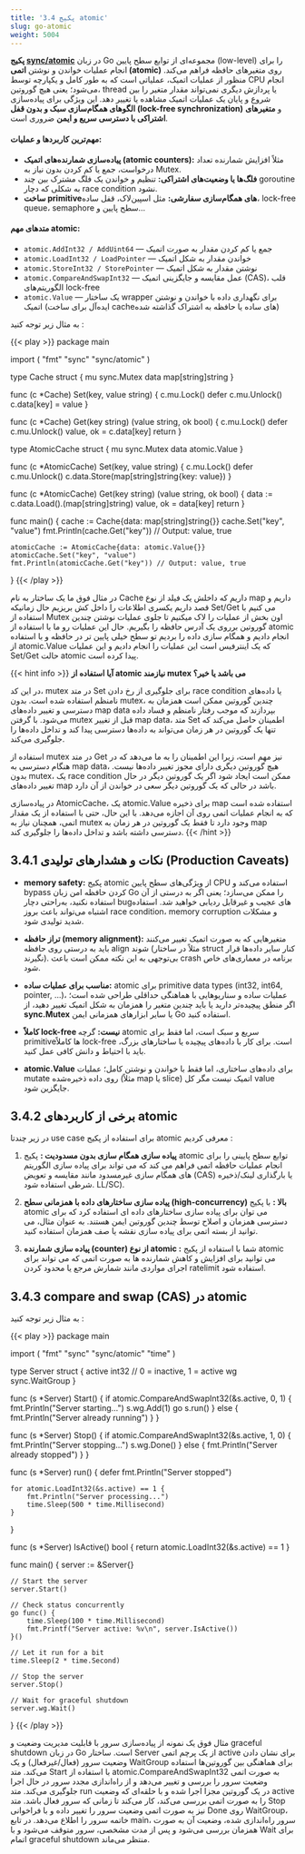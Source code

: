 ```yaml
---
title: '3.4 پکیج atomic'
slug: go-atomic
weight: 5004
---
```



**پکیج [sync/atomic](https://pkg.go.dev/sync/atomic)** در زبان Go مجموعه‌ای از توابع سطح پایین (low-level) را برای انجام عملیات خواندن و نوشتن **اتمی (atomic)** روی متغیرهای حافظه فراهم می‌کند. منظور از عملیات اتمیک، عملیاتی است که به طور کامل و یکپارچه توسط CPU انجام می‌شود؛ یعنی هیچ گوروتین، thread یا پردازش دیگری نمی‌تواند مقدار متغیر را بین شروع و پایان یک عملیات اتمیک مشاهده یا تغییر دهد. این ویژگی برای پیاده‌سازی **الگوهای همگام‌سازی سبک و بدون قفل (lock-free synchronization)** و **متغیرهای اشتراکی با دسترسی سریع و ایمن** ضروری است.

#### **مهم‌ترین کاربردها و عملیات:**

- **پیاده‌سازی شمارنده‌های اتمیک (atomic counters):**
    مثلاً افزایش شمارنده تعداد درخواست، جمع یا کم کردن بدون نیاز به Mutex.
- **فلگ‌ها یا وضعیت‌های اشتراکی:**
    تنظیم و خواندن یک فلگ مشترک بین چند goroutine به شکلی که دچار race condition نشود.
- **ساخت primitiveهای همگام‌سازی سفارشی:**
    مثل اسپین‌لاک، قفل ساده، lock-free queue، semaphore سطح پایین و…

#### **متدهای مهم atomic:**

- `atomic.AddInt32 / AddUint64` — جمع یا کم کردن مقدار به صورت اتمیک
- `atomic.LoadInt32 / LoadPointer` — خواندن مقدار به شکل اتمیک
- `atomic.StoreInt32 / StorePointer` — نوشتن مقدار به شکل اتمیک
- `atomic.CompareAndSwapInt32` — عمل مقایسه و جایگزینی اتمیک (CAS)، قلب الگوریتم‌های lock-free
- `atomic.Value` — یک ساختار wrapper برای نگهداری داده با خواندن و نوشتن اتمیک (ایده‌آل برای ساخت cacheهای ساده یا حافظه به اشتراک گذاشته شده)


به مثال زیر توجه کنید :

{{< play >}}
package main

import (
	"fmt"
	"sync"
	"sync/atomic"
)

type Cache struct {
	mu   sync.Mutex
	data map[string]string
}

func (c *Cache) Set(key, value string) {
	c.mu.Lock()
	defer c.mu.Unlock()
	c.data[key] = value
}

func (c *Cache) Get(key string) (value string, ok bool) {
	c.mu.Lock()
	defer c.mu.Unlock()
	value, ok = c.data[key]
	return
}

type AtomicCache struct {
	mu   sync.Mutex
	data atomic.Value
}

func (c *AtomicCache) Set(key, value string) {
	c.mu.Lock()
	defer c.mu.Unlock()
	c.data.Store(map[string]string{key: value})
}

func (c *AtomicCache) Get(key string) (value string, ok bool) {
	data := c.data.Load().(map[string]string)
	value, ok = data[key]
	return
}

func main() {
	cache := Cache{data: map[string]string{}}
	cache.Set("key", "value")
	fmt.Println(cache.Get("key")) // Output: value, true

	atomicCache := AtomicCache{data: atomic.Value{}}
	atomicCache.Set("key", "value")
	fmt.Println(atomicCache.Get("key")) // Output: value, true
}
{{< /play >}}


در مثال فوق ما یک ساختار به نام Cache داریم که داخلش یک فیلد از نوع map داریم و قصد داریم یکسری اطلاعات را داخل کش بریزیم حال زمانیکه Set/Get می کنیم با استفاده از Mutex اون بخش از عملیات را لاک میکنیم تا جلوی عملیات نوشتن چندین گوروتین برروی یک آدرس حافظه را بگیریم. حال این عملیات رو ما با استفاده از atomic انجام دادیم و همگام سازی داده را بردیم تو سطح خیلی پایین تر در حافظه و با استفاده از atomic.Value که یک اینترفیس است این عملیات را انجام دادیم و این عملیات Set/Get حالت atomic پیدا کرده است.

{{< hint info >}}
**آیا استفاده از atomic نیازمند mutex می باشد یا خیر؟**

در این کد، mutex در متد Set برای جلوگیری از رخ دادن race condition یا داده‌های نامنظم استفاده شده است. بدون mutex، چندین گوروتین ممکن است همزمان به دسترسی و تغییر داده‌های map data بپردازند که موجب رفتار نامنظم و فساد داده می‌شود. با گرفتن mutex قبل از تغییر map data، متد Set اطمینان حاصل می‌کند که تنها یک گوروتین در هر زمان می‌تواند به داده‌ها دسترسی پیدا کند و تداخل داده‌ها را جلوگیری می‌کند.

استفاده از mutex در متد Get نیز مهم است، زیرا این اطمینان را به ما می‌دهد که در هنگام دسترسی به map data، هیچ گوروتین دیگری دارای مجوز تغییر داده‌ها نیست. بدون mutex، یک race condition ممکن است ایجاد شود اگر یک گوروتین دیگر در حال تغییر داده‌های map باشد در حالی که یک گوروتین دیگر سعی در خواندن از آن دارد.

در پیاده‌سازی AtomicCache، یک atomic.Value برای ذخیره map استفاده شده است که به انجام عملیات اتمی روی آن اجازه می‌دهد. با این حال، حتی با استفاده از یک مقدار اتمی، همچنان نیاز به mutex وجود دارد تا فقط یک گوروتین در هر زمان به map دسترسی داشته باشد و تداخل داده‌ها را جلوگیری کند.
{{< /hint >}}

## 3.4.1 نکات و هشدارهای تولیدی (Production Caveats)

- **memory safety:** پکیج atomic از ویژگی‌های سطح پایین CPU استفاده می‌کند و bypass کردن حافظه امن زبان Go را ممکن می‌سازد؛ یعنی اگر به درستی از آن استفاده نکنید، به‌راحتی دچار bugهای عجیب و غیرقابل ردیابی خواهید شد. استفاده اشتباه می‌تواند باعث بروز race condition، memory corruption و مشکلات شدید تولیدی شود.

- **تراز حافظه (memory alignment):** متغیرهایی که به صورت اتمیک تغییر می‌کنند باید به درستی روی حافظه align شوند (مثلاً در ساختار struct کنار سایر داده‌ها قرار نگیرند). بی‌توجهی به این نکته ممکن است باعث crash برنامه در معماری‌های خاص شود.
- **مناسب برای عملیات ساده:** atomic برای primitive data types (int32, int64, pointer, ...)، عملیات ساده و سناریوهایی با هماهنگی حداقلی طراحی شده است؛ اگر منطق پیچیده‌تر دارید یا باید چندین متغیر را همزمان به شکل اتمیک تغییر دهید، از **sync.Mutex** یا سایر ابزارهای همزمانی ایمن Go استفاده کنید.
- **کاملاً lock-free نیست:** گرچه atomic سریع و سبک است، اما فقط برای primitiveها کاملاً lock-free است. برای کار با داده‌های پیچیده یا ساختارهای بزرگ، باید با احتیاط و دانش کافی عمل کنید.
- **atomic.Value** برای داده‌های ساختاری، اما فقط با خواندن و نوشتن کامل؛ عملیات mutate روی داده ذخیره‌شده (مثلاً map یا slice) اتمیک نیست مگر کل value جایگزین شود.
## 3.4.2 برخی از کاربردهای atomic

در زیر چندتا use case برای استفاده از پکیج atomic معرفی کردیم :

1. **پیاده سازی همگام سازی بدون مسدودیت :** پکیج atomic توابع سطح پایینی را برای انجام عملیات حافظه اتمی فراهم می کند که می تواند برای پیاده سازی الگوریتم های همگام سازی غیرمسدود مانند مقایسه و تعویض (CAS) یا بارگذاری لینک/ذخیره شرطی استفاده شود. LL/SC).

2. **پیاده سازی ساختارهای داده با همزمانی سطح (high-concurrency) بالا :** با پکیج atomic می توان برای پیاده سازی ساختارهای داده ای استفاده کرد که برای دسترسی همزمان و اصلاح توسط چندین گوروتین ایمن هستند. به عنوان مثال، می توانید از بسته اتمی برای پیاده سازی نقشه یا صف همزمان استفاده کنید.

3. **پیاده سازی شمارنده (counter) از نوع atomic :** شما با استفاده از پکیج atomic می توانید برای افزایش و کاهش شمارنده ها به صورت اتمی که می تواند برای اجرای مواردی مانند شمارش مرجع یا محدود کردن ratelimit استفاده شود.

## 3.4.3 compare and swap (CAS) در atomic

به مثال زیر توجه کنید :

{{< play >}}
package main

import (
	"fmt"
	"sync"
	"sync/atomic"
	"time"
)

type Server struct {
	active int32 // 0 = inactive, 1 = active
	wg     sync.WaitGroup
}

func (s *Server) Start() {
	if atomic.CompareAndSwapInt32(&s.active, 0, 1) {
		fmt.Println("Server starting...")
		s.wg.Add(1)
		go s.run()
	} else {
		fmt.Println("Server already running")
	}
}

func (s *Server) Stop() {
	if atomic.CompareAndSwapInt32(&s.active, 1, 0) {
		fmt.Println("Server stopping...")
		s.wg.Done()
	} else {
		fmt.Println("Server already stopped")
	}
}

func (s *Server) run() {
	defer fmt.Println("Server stopped")
	
	for atomic.LoadInt32(&s.active) == 1 {
		fmt.Println("Server processing...")
		time.Sleep(500 * time.Millisecond)
	}
}

func (s *Server) IsActive() bool {
	return atomic.LoadInt32(&s.active) == 1
}

func main() {
	server := &Server{}
	
	// Start the server
	server.Start()
	
	// Check status concurrently
	go func() {
		time.Sleep(100 * time.Millisecond)
		fmt.Printf("Server active: %v\n", server.IsActive())
	}()
	
	// Let it run for a bit
	time.Sleep(2 * time.Second)
	
	// Stop the server
	server.Stop()
	
	// Wait for graceful shutdown
	server.wg.Wait()
}
{{< /play >}}

مثال فوق یک نمونه از پیاده‌سازی سرور با قابلیت مدیریت وضعیت و graceful shutdown در زبان Go است. ساختار Server از یک پرچم اتمی active برای نشان دادن وضعیت سرور (فعال/غیرفعال) و یک WaitGroup برای هماهنگی بین گوروتین‌ها استفاده می‌کند. متد Start با استفاده از atomic.CompareAndSwapInt32 به صورت اتمی وضعیت سرور را بررسی و تغییر می‌دهد و از راه‌اندازی مجدد سرور در حال اجرا جلوگیری می‌کند. متد run در یک گوروتین مجزا اجرا شده و با حلقه‌ای که وضعیت active را به صورت اتمی بررسی می‌کند، کار می‌کند تا زمانی که سرور فعال باشد. متد Stop نیز به صورت اتمی وضعیت سرور را تغییر داده و با فراخوانی Done روی WaitGroup، خاتمه سرور را اطلاع می‌دهد. در تابع main، سرور راه‌اندازی شده، وضعیت آن به صورت همزمان بررسی می‌شود و پس از مدت مشخصی، سرور متوقف می‌شود و با Wait برای اتمام graceful shutdown منتظر می‌ماند.

